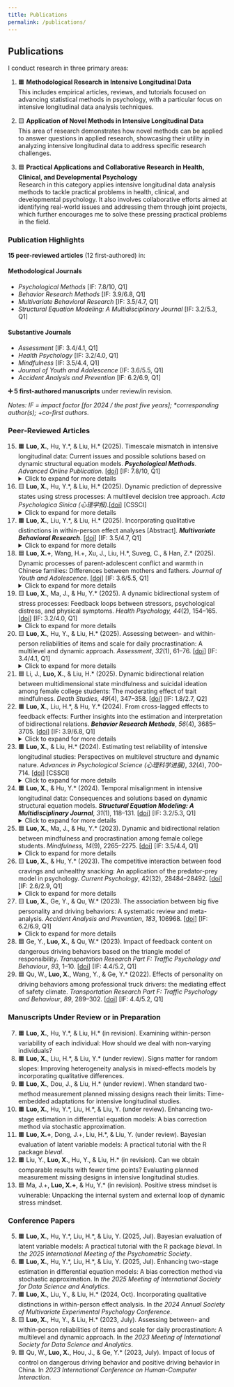 ```yaml
---
title: Publications
permalink: /publications/ 
---
```


## **Publications**

I conduct research in three primary areas:

1. 🟧 **Methodological Research in Intensive Longitudinal Data**  
   This includes empirical articles, reviews, and tutorials focused on advancing statistical methods in psychology, with a particular focus on intensive longitudinal data analysis techniques.

2. 🟨 **Application of Novel Methods in Intensive Longitudinal Data**  
   This area of research demonstrates how novel methods can be applied to answer questions in applied research, showcasing their utility in analyzing intensive longitudinal data to address specific research challenges.

3. 🟦 **Practical Applications and Collaborative Research in Health, Clinical, and Developmental Psychology**  
   Research in this category applies intensive longitudinal data analysis methods to tackle practical problems in health, clinical, and developmental psychology. It also involves collaborative efforts aimed at identifying real-world issues and addressing them through joint projects, which further encourages me to solve these pressing practical problems in the field.

### **Publication Highlights**  
**15 peer-reviewed articles** (12 first-authored) in:  

#### **Methodological Journals**  
- *Psychological Methods* \[IF: 7.8/10, Q1\]
- *Behavior Research Methods* \[IF: 3.9/6.8, Q1\]
- *Multivariate Behavioral Research* \[IF: 3.5/4.7, Q1\]
- *Structural Equation Modeling: A Multidisciplinary Journal* \[IF: 3.2/5.3, Q1\]

#### **Substantive Journals**  
- *Assessment* \[IF: 3.4/4.1, Q1\]
- *Health Psychology* \[IF: 3.2/4.0, Q1\]
- *Mindfulness* \[IF: 3.5/4.4, Q1\]
- *Journal of Youth and Adolescence* \[IF: 3.6/5.5, Q1\]
- *Accident Analysis and Prevention* \[IF: 6.2/6.9, Q1\]

**➕ 5 first-authored manuscripts** under review/in revision.  

*Notes: IF = impact factor \[for 2024 / the past five years\]; \*corresponding author(s);* \+*co-first authors.*

### **Peer‐Reviewed Articles**

15. 🟧 **Luo, X.**, Hu, Y.\*, & Liu, H.\* (2025). Timescale mismatch in intensive longitudinal data: Current issues and possible solutions based on dynamic structural equation models. ***Psychological Methods***. *Advanced Online Publication*. \[[doi](https://doi.org/10.1037/met0000749)\] \[IF: 7.8/10, Q1\] 
    <details>
        <summary>Click to expand for more details</summary>
        - <em>Download the full article</em> : <a href="/assets/pdfs/2025online_PM_Timescale Mismatch.pdf">Download PDF</a><br>
        - <em>Open Data & Code</em> : <a href="https://osf.io/fdpsj/">OSF Repository</a>
        <div style="text-align: center;">
            <img src="/assets/images/Timescale_Mismatch.png" width="80%">
        </div>
    </details>
14. 🟨 **Luo, X.**, Hu, Y.\*, & Liu, H.\* (2025). Dynamic prediction of depressive states using stress processes: A multilevel decision tree approach. *Acta Psychologica Sinica (心理学报)*.\[[doi](https://journal.psych.ac.cn/xlxb/CN/10.3724/SP.J.1041.2025.1363)\] \[CSSCI\]
    <details>
        <summary>Click to expand for more details</summary>
        - <em>Open Data & Code</em> : <a href="https://osf.io/936tq/">OSF Repository</a><br>
        - <em>Download the full article</em> : <a href="/assets/pdfs/2025_心理学报_压力过程对抑郁状态的动态预测：基于多层决策树.pdf">Download PDF</a><br>
    </details>
13. 🟧 **Luo, X.**, Liu, Y.\*, & Liu, H.\* (2025). Incorporating qualitative distinctions in within-person effect analyses \[Abstract\]. ***Multivariate Behavioral Research***. \[[doi](https://doi.org/10.1080/00273171.2025.2443362)\] \[IF: 3.5/4.7, Q1\] 
    <details>
        <summary>Click to expand for more details</summary>
        - <em>Download the full article</em> : <a href="/assets/pdfs/2025_MBR_Incorporating Qualitative Distinctions in Within-Person Effect Analyses.pdf">Download PDF</a><br>
    </details>
12. 🟦 **Luo, X.+**, Wang, H.+, Xu, J., Liu, H.\*, Suveg, C., & Han, Z.\* (2025). Dynamic processes of parent-adolescent conflict and warmth in Chinese families: Differences between mothers and fathers. *Journal of Youth and Adolescence*. \[[doi](https://doi.org/10.1007/s10964-025-02160-5)\] \[IF: 3.6/5.5, Q1\]
    <details>
        <summary>Click to expand for more details</summary>
        - <em>Download the full article</em> : <a href="/assets/pdfs/2025_JYA_Dynamic Processes of Parent–Adolescent Interaction.pdf">Download PDF</a><br>
    </details>
11. 🟨 **Luo, X.**, Ma, J., & Hu, Y.\* (2025). A dynamic bidirectional system of stress processes: Feedback loops between stressors, psychological distress, and physical symptoms. *Health Psychology, 44*(2), 154–165. \[[doi](https://psycnet.apa.org/record/2025-30514-001?doi=1)\] \[IF: 3.2/4.0, Q1\]
    <details>
        <summary>Click to expand for more details</summary>
        - <em>Download the full article</em> : <a href="/assets/pdfs/2025_HP_A Dynamic Bidirectional System of Stress Processes.pdf">Download PDF</a><br>
        - <em>Open Data & Code</em> : <a href="https://osf.io/gkrjw/">OSF Repository</a>
        <div style="text-align: center;">
            <img src="/assets/images/Dynamic_Bidirectional_System.png" width="50%">
        </div>
    </details>
10. 🟨 **Luo, X.**, Hu, Y., & Liu, H.\* (2025). Assessing between- and within-person reliabilities of items and scale for daily procrastination: A multilevel and dynamic approach. *Assessment*, *32*(1), 61–76. \[[doi](https://journals.sagepub.com/doi/abs/10.1177/10731911241235467)\] \[IF: 3.4/4.1, Q1\]
    <details>
        <summary>Click to expand for more details</summary>
        - <em>Download the full article</em> : <a href="/assets/pdfs/2025_Assessment_Assessing between- and within-person reliabilities.pdf">Download PDF</a>
    </details>
9. 🟦 Li, J., **Luo, X.**, & Liu, H.\* (2025). Dynamic bidirectional relation between multidimensional state mindfulness and suicidal ideation among female college students: The moderating effect of trait mindfulness. *Death Studies, 49*(4), 347–358. \[[doi](https://www.tandfonline.com/doi/abs/10.1080/07481187.2024.2329180)\] \[IF: 1.8/2.7, Q2\]
8. 🟧 **Luo, X.**, Liu, H.\*, & Hu, Y.\* (2024). From cross-lagged effects to feedback effects: Further insights into the estimation and interpretation of bidirectional relations. ***Behavior Research Methods***, *56*(4), 3685–3705. \[[doi](https://doi.org/10.3758/s13428-023-02304-0)\] \[IF: 3.9/6.8, Q1\]
    <details>
        <summary>Click to expand for more details</summary>
        - <em>Download the full article</em> : <a href="/assets/pdfs/2024_BRM_Estimating and Interpreting Feedback Effects.pdf">Download PDF</a><br>
        - <em>Open Data & Code</em> : <a href="https://osf.io/psxw6/">OSF Repository</a>
        <div style="text-align: center;">
            <img src="/assets/images/Feedback_Effect.png" width="90%">
        </div>
    </details>
7. 🟧 **Luo, X.**, & Liu, H.\* (2024). Estimating test reliability of intensive longitudinal studies: Perspectives on multilevel structure and dynamic nature. *Advances in Psychological Science (心理科学进展)*, *32*(4), 700–714. \[[doi](https://journal.psych.ac.cn/xlkxjz/EN/abstract/abstract7040.shtml)\] \[CSSCI\]
    <details>
        <summary>Click to expand for more details</summary>
        - <em>Download the full article</em> : <a href="/assets/pdfs/2024_心理科学进展_密集追踪研究中测验信度的估计 多层结构和动态特性的视角.pdf">Download PDF</a><br>
        - <em>Open Data & Code</em> : <a href="https://osf.io/n2gw7/">OSF Repository</a>
    </details>
6. 🟧 **Luo, X.**, & Hu, Y.\* (2024). Temporal misalignment in intensive longitudinal data: Consequences and solutions based on dynamic structural equation models. ***Structural Equation Modeling: A Multidisciplinary Journal***, *31*(1), 118–131. \[[doi](https://www.tandfonline.com/doi/full/10.1080/10705511.2023.2207749)\] \[IF: 3.2/5.3, Q1\]
    <details>
        <summary>Click to expand for more details</summary>
        - <em>Download the full article</em> : <a href="/assets/pdfs/2024_SEM_Temporal Misalignment.pdf">Download PDF</a><br>
        <div style="text-align: center;">
            <img src="/assets/images/Temporal_Misalignment.png" width="65%">
        </div>
    </details>
5. 🟦 **Luo, X.**, Ma, J., & Hu, Y.\* (2023). Dynamic and bidirectional relation between mindfulness and procrastination among female college students. *Mindfulness, 14*(9), 2265–2275. \[[doi](https://link.springer.com/article/10.1007/s12671-023-02216-2)\] \[IF: 3.5/4.4, Q1\]
    <details>
        <summary>Click to expand for more details</summary>
        - <em>Download the full article</em> : <a href="/assets/pdfs/2023_Mindfulness_Dynamic Bidirectional Relation Between Procrastionation and Mindfulness.pdf">Download PDF</a><br>
    </details>
4. 🟨 **Luo, X.**, & Hu, Y.\* (2023). The competitive interaction between food cravings and unhealthy snacking: An application of the predator-prey model in psychology. *Current Psychology*, 42(32), 28484–28492. \[[doi](https://link.springer.com/article/10.1007/s12144-022-03848-8)\] \[IF: 2.6/2.9, Q1\]
    <details>
        <summary>Click to expand for more details</summary>
        - <em>Download the full article</em> : <a href="/assets/pdfs/2023_CP_Application of the Predator-Prey Model.pdf">Download PDF</a><br>
    </details>
3. 🟨 **Luo, X.**, Ge, Y., & Qu, W.\* (2023). The association between big five personality and driving behaviors: A systematic review and meta-analysis. *Accident Analysis and Prevention*, *183*, 106968. \[[doi](https://www.sciencedirect.com/science/article/pii/S0001457523000155?via%3Dihub)\] \[IF: 6.2/6.9, Q1\]
    <details>
        <summary>Click to expand for more details</summary>
        - <em>Download the full article</em> : <a href="/assets/pdfs/2023_AAP_meta-analysis.pdf">Download PDF</a><br>
    </details>
2. 🟦 Ge, Y., **Luo, X.**, & Qu, W.\* (2023). Impact of feedback content on dangerous driving behaviors based on the triangle model of responsibility. *Transportation Research Part F: Traffic Psychology and Behaviour*, *93*, 1–10. \[[doi](https://www.sciencedirect.com/science/article/pii/S136984782200287X?via%3Dihub)\] \[IF: 4.4/5.2, Q1\]
1. 🟦 Qu, W., **Luo, X.**, Wang, Y., & Ge, Y.\* (2022). Effects of personality on driving behaviors among professional truck drivers: the mediating effect of safety climate. *Transportation Research Part F: Traffic Psychology and Behaviour*, *89*, 289–302. \[[doi](https://www.sciencedirect.com/science/article/pii/S136984782200153X?via%3Dihub)\] \[IF: 4.4/5.2, Q1\]

### **Manuscripts Under Review or in Preparation**

7. 🟧 **Luo, X.**, Hu, Y.\*, & Liu, H.\* (in revision). Examining within-person variability of each individual: How should we deal with non-varying individuals?
6. 🟧 **Luo, X.**, Liu, H.\*, & Liu, Y.\* (under review). Signs matter for random slopes: Improving heterogeneity analysis in mixed-effects models by incorporating qualitative differences.
5. 🟧 **Luo, X.**, Dou, J., & Liu, H.\* (under review). When standard two-method measurement planned missing designs reach their limits: Time-embedded adaptations for intensive longitudinal studies.
4. 🟧 **Luo, X.**, Hu, Y.\*, Liu, H.\*, & Liu, Y. (under review). Enhancing two-stage estimation in differential equation models: A bias correction method via stochastic approximation.
3. 🟧 **Luo, X.+**, Dong, J.+, Liu, H.\*, & Liu, Y. (under review). Bayesian evaluation of latent variable models: A practical tutorial with the R package *bleval*.
2. 🟧 Liu, Y., **Luo, X.**, Hu, Y., & Liu, H.\* (in revision). Can we obtain comparable results with fewer time points? Evaluating planned measurement missing designs in intensive longitudinal studies.
1. 🟦 Ma, J.+, **Luo, X.+**, & Hu, Y.\* (in revision). Positive stress mindset is vulnerable: Unpacking the internal system and external loop of dynamic stress mindset.

### **Conference Papers**

5. 🟧 **Luo, X.**, Hu, Y.\*, Liu, H.\*, & Liu, Y. (2025, Jul). Bayesian evaluation of latent variable models: A practical tutorial with the R package *bleval*. In *the 2025 International Meeting of the Psychometric Society*.
4. 🟧 **Luo, X.**, Hu, Y.\*, Liu, H.\*, & Liu, Y. (2025, Jul). Enhancing two-stage estimation in differential equation models: A bias correction method via stochastic approximation. In *the 2025 Meeting of International Society for Data Science and Analytics*.
3. 🟧 **Luo, X.**, Liu, Y., & Liu, H.\* (2024, Oct). Incorporating qualitative distinctions in within-person effect analysis. In *the 2024 Annual Society of Multivariate Experimental Psychology Conference*.
2. 🟨 **Luo, X.**, Hu, Y., & Liu, H.\* (2023, July). Assessing between- and within-person reliabilities of items and scale for daily procrastination: A multilevel and dynamic approach. In *the 2023 Meeting of International Society for Data Science and Analytics*.
1. 🟦 Qu, W., **Luo, X.**, Hou, J., & Ge, Y.\* (2023, July). Impact of locus of control on dangerous driving behavior and positive driving behavior in China. In *2023 International Conference on Human-Computer Interaction*.

